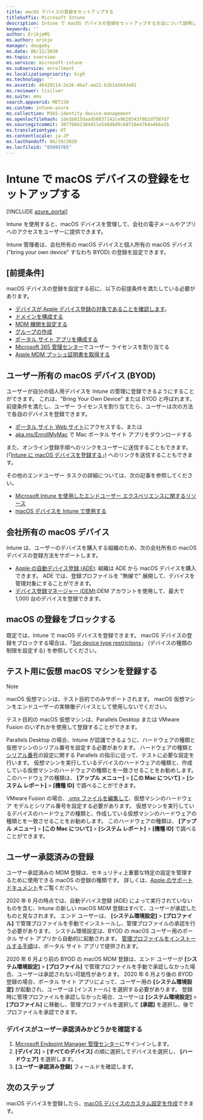 ```yaml
---
title: macOS デバイスの登録をセットアップする
titleSuffix: Microsoft Intune
description: Intune で macOS デバイスの登録をセットアップする方法について説明します。
keywords: ''
author: ErikjeMS
ms.author: erikje
manager: dougeby
ms.date: 06/12/2020
ms.topic: overview
ms.service: microsoft-intune
ms.subservice: enrollment
ms.localizationpriority: high
ms.technology: ''
ms.assetid: 46429114-2e26-4ba7-aa21-b2b1a5643e01
ms.reviewer: tisilver
ms.suite: ems
search.appverid: MET150
ms.custom: intune-azure
ms.collection: M365-identity-device-management
ms.openlocfilehash: 1de1b015daad50837142ce9628543f0b2d7587d7
ms.sourcegitcommit: 387706b2304451e548d6d9c68f18e4764a466a2b
ms.translationtype: HT
ms.contentlocale: ja-JP
ms.lasthandoff: 06/19/2020
ms.locfileid: "85093765"
---
```

# <a name="set-up-enrollment-for-macos-devices-in-intune"></a>Intune で macOS デバイスの登録をセットアップする

[!INCLUDE [azure_portal](../includes/azure_portal.md)]

Intune を使用すると、macOS デバイスを管理して、会社の電子メールやアプリへのアクセスをユーザーに提供できます。

Intune 管理者は、会社所有の macOS デバイスと個人所有の macOS デバイス ("bring your own device" すなわち BYOD) の登録を設定できます。 

## <a name="prerequisites"></a>[前提条件]

macOS デバイスの登録を設定する前に、以下の前提条件を満たしている必要があります。

- [デバイスが Apple デバイス登録の対象であることを確認します](https://support.apple.com/en-us/HT204142#eligibility)。
- [ドメインを構成する](../fundamentals/custom-domain-name-configure.md)
- [MDM 機関を設定する](../fundamentals/mdm-authority-set.md)
- [グループの作成](../fundamentals/groups-add.md)
- [ポータル サイト アプリを構成する](../apps/company-portal-app.md)
- [Microsoft 365 管理センター](https://go.microsoft.com/fwlink/p/?LinkId=698854)でユーザー ライセンスを割り当てる
- [Apple MDM プッシュ証明書を取得する](../enrollment/apple-mdm-push-certificate-get.md)

## <a name="user-owned-macos-devices-byod"></a>ユーザー所有の macOS デバイス (BYOD)

ユーザーが自分の個人用デバイスを Intune の管理に登録できるようにすることができます。 これは、"Bring Your Own Device" または BYOD と呼ばれます。 前提条件を満たし、ユーザー ライセンスを割り当てたら、ユーザーは次の方法で各自のデバイスを登録できます。
- [ポータル サイト Web サイト](https://portal.manage.microsoft.com)にアクセスする、または
- [aka.ms/EnrollMyMac](https://aka.ms/EnrollMyMac) で Mac ポータル サイト アプリをダウンロードする

また、オンライン登録手順へのリンクをユーザーに送信することもできます。(「[Intune に macOS デバイスを登録する](https://docs.microsoft.com/mem/intune/user-help/enroll-your-device-in-intune-macos-cp)」) へのリンクを送信することもできます。

その他のエンドユーザー タスクの詳細については、次の記事を参照してください。

- [Microsoft Intune を使用したエンドユーザー エクスペリエンスに関するリソース](../fundamentals/end-user-educate.md)
- [macOS デバイスを Intune で使用する](../user-help/enroll-your-device-in-intune-macos-cp.md)

## <a name="company-owned-macos-devices"></a>会社所有の macOS デバイス
Intune は、ユーザーのデバイスを購入する組織のため、次の会社所有の macOS デバイスの登録方法をサポートします。
- [Apple の自動デバイス登録 (ADE)](device-enrollment-program-enroll-macos.md): 組織は ADE から macOS デバイスを購入できます。 ADE では、登録プロファイルを "無線で" 展開して、デバイスを管理対象にすることができます。
- [デバイス登録マネージャー (DEM)](device-enrollment-manager-enroll.md):DEM アカウントを使用して、最大で 1,000 台のデバイスを登録できます。

## <a name="block-macos-enrollment"></a>macOS の登録をブロックする
既定では、Intune で macOS デバイスを登録できます。 macOS デバイスの登録をブロックする場合は、「[Set device type restrictions](enrollment-restrictions-set.md)」 (デバイスの種類の制限を設定する) を参照してください。

## <a name="enroll-virtual-macos-machines-for-testing"></a>テスト用に仮想 macOS マシンを登録する

> [!NOTE]
> macOS 仮想マシンは、テスト目的でのみサポートされます。 macOS 仮想マシンをエンドユーザーの実稼働デバイスとして使用しないでください。 

テスト目的の macOS 仮想マシンは、Parallels Desktop または VMware Fusion のいずれかを使用して登録することができます。 

Parallels Desktop の場合、Intune が認識できるように、ハードウェアの種類と仮想マシンのシリアル番号を設定する必要があります。 ハードウェアの種類と[シリアル番号](http://kb.parallels.com/123455)の設定に関する Parallels の指示に従って、テストに必要な設定を行います。 仮想マシンを実行しているデバイスのハードウェアの種類と、作成している仮想マシンのハードウェアの種類とを一致させることをお勧めします。 このハードウェアの種類は、 **[アップル メニュー]**  >  **[この Mac について]**  >  **[システム レポート]**  >  **[機種 ID]** で調べることができます。 

VMware Fusion の場合、[.vmx ファイルを編集して](https://kb.vmware.com/s/article/1014782)、仮想マシンのハードウェア モデルとシリアル番号を設定する必要があります。 仮想マシンを実行しているデバイスのハードウェアの種類と、作成している仮想マシンのハードウェアの種類とを一致させることをお勧めします。 このハードウェアの種類は、 **[アップル メニュー]**  >  **[この Mac について]**  >  **[システム レポート]**  >  **[機種 ID]** で調べることができます。 

## <a name="user-approved-enrollment"></a>ユーザー承認済みの登録

ユーザー承認済みの MDM 登録は、セキュリティ上重要な特定の設定を管理するために使用できる macOS の登録の種類です。 詳しくは、[Apple のサポート ドキュメント](https://support.apple.com/HT208019)をご覧ください。  
 
2020 年 6 月の時点では、自動デバイス登録 (ADE) によって実行されていないものを含む、Intune の新しい macOS MDM 登録はすべて、ユーザーが承認したものと見なされます。 エンド ユーザーは、 **[システム環境設定]**  >  **[プロファイル]** で管理プロファイルを手動でインストールし、管理プロファイルの承認を行う必要があります。 システム環境設定は、BYOD の macOS ユーザー用のポータル サイト アプリから自動的に起動されます。 [管理プロファイルをインストールする手順](https://docs.microsoft.com/mem/intune/user-help/enroll-your-device-in-intune-macos-cp)は、ポータル サイト アプリで提供されます。     

2020 年 6 月より前の BYOD の macOS MDM 登録は、エンド ユーザーが **[システム環境設定]**  >  **[プロファイル]** で管理プロファイルを手動で承認しなかった場合、ユーザーは承認されない可能性があります。 2020 年 6 月より後の BYOD 登録の場合、ポータル サイト アプリによって、ユーザー用の **[システム環境設定]** が起動され、ユーザーは [インストール] を選択する必要があります。 登録時に管理プロファイルを承認しなかった場合、ユーザーは **[システム環境設定]**  >  **[プロファイル]** に移動し、管理プロファイルを選択して **[承認]** を選択し、後でプロファイルを承認できます。

### <a name="find-out-if-a-device-is-user-approved"></a>デバイスがユーザー承認済みかどうかを確認する
1. [Microsoft Endpoint Manager 管理センター](https://go.microsoft.com/fwlink/?linkid=2109431)にサインインします。
2. **[デバイス]**  >  **[すべてのデバイス]** の順に選択してデバイスを選択し、 **[ハードウェア]** を選択します。
3. **[ユーザー承認済み登録]** フィールドを確認します。


## <a name="next-steps"></a>次のステップ

macOS デバイスを登録したら、[macOS デバイスのカスタム設定を作成](../configuration/custom-settings-macos.md)できます。
